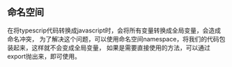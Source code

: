 ## 命名空间
在将typescrip代码转换成javascript时，会将所有变量转换成全局变量，会造成命名冲突，
为了解决这个问题，可以使用命名空间namespace，将我们的代码包装起来，这样就不会变成全局变量，
如果是需要直接使用的方法，可以通过export抛出来，即可使用。

